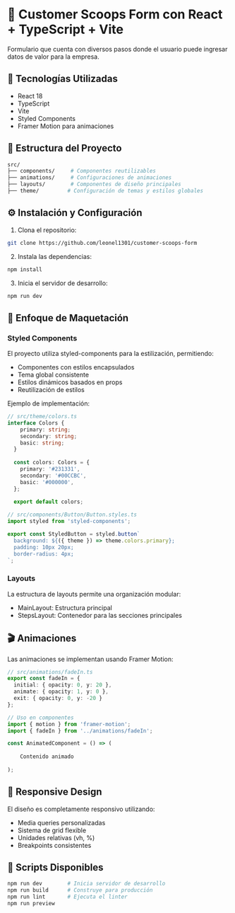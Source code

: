 # 🎨 Customer Scoops Form con React + TypeScript + Vite

Formulario que cuenta con diversos pasos donde el usuario puede ingresar datos de valor para la empresa.

## 🚀 Tecnologías Utilizadas

- React 18
- TypeScript
- Vite
- Styled Components
- Framer Motion para animaciones

## 📁 Estructura del Proyecto

```bash
src/
├── components/     # Componentes reutilizables
├── animations/     # Configuraciones de animaciones
├── layouts/        # Componentes de diseño principales
├── theme/         # Configuración de temas y estilos globales
```

## ⚙️ Instalación y Configuración

1. Clona el repositorio:
```bash
git clone https://github.com/leonel1301/customer-scoops-form
```

2. Instala las dependencias:
```bash
npm install
```

3. Inicia el servidor de desarrollo:
```bash
npm run dev
```

## 💅 Enfoque de Maquetación

### Styled Components
El proyecto utiliza styled-components para la estilización, permitiendo:
- Componentes con estilos encapsulados
- Tema global consistente
- Estilos dinámicos basados en props
- Reutilización de estilos

Ejemplo de implementación:
```typescript
// src/theme/colors.ts
interface Colors {
    primary: string;
    secondary: string;
    basic: string;
  }
  
  const colors: Colors = {
    primary: '#231331',
    secondary: '#00CCBC',
    basic: '#000000',
  };
  
  export default colors;

// src/components/Button/Button.styles.ts
import styled from 'styled-components';

export const StyledButton = styled.button`
  background: ${({ theme }) => theme.colors.primary};
  padding: 10px 20px;
  border-radius: 4px;
`;
```

### Layouts
La estructura de layouts permite una organización modular:
- MainLayout: Estructura principal
- StepsLayout: Contenedor para las secciones principales

## 🎬 Animaciones

Las animaciones se implementan usando Framer Motion:

```typescript
// src/animations/fadeIn.ts
export const fadeIn = {
  initial: { opacity: 0, y: 20 },
  animate: { opacity: 1, y: 0 },
  exit: { opacity: 0, y: -20 }
};

// Uso en componentes
import { motion } from 'framer-motion';
import { fadeIn } from '../animations/fadeIn';

const AnimatedComponent = () => (
  
    Contenido animado
  
);
```

## 📱 Responsive Design

El diseño es completamente responsivo utilizando:
- Media queries personalizadas
- Sistema de grid flexible
- Unidades relativas (vh, %)
- Breakpoints consistentes

## 🚀 Scripts Disponibles

```bash
npm run dev        # Inicia servidor de desarrollo
npm run build      # Construye para producción
npm run lint       # Ejecuta el linter
npm run preview
```